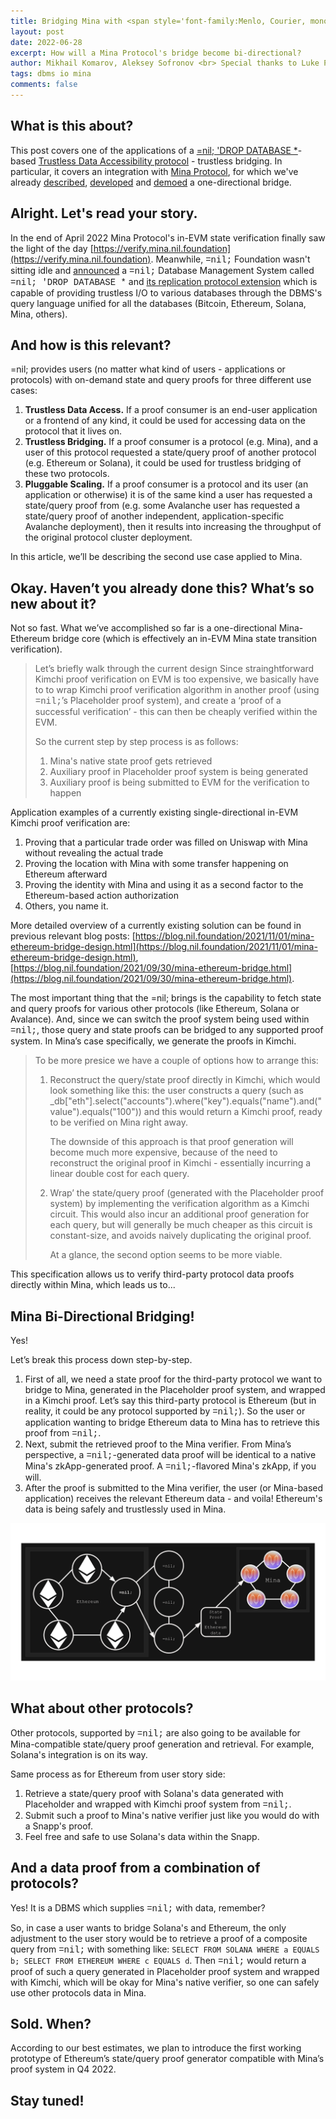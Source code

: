 ```yaml
---
title: Bridging Mina with <span style='font-family:Menlo, Courier, monospace'>=nil;</span>.
layout: post
date: 2022-06-28
excerpt: How will a Mina Protocol's bridge become bi-directional?
author: Mikhail Komarov, Aleksey Sofronov <br> Special thanks to Luke Pearson for discussion, adjustments and comments.
tags: dbms io mina
comments: false
---
```


## What is this about?

This post covers one of the applications of a [=nil; 'DROP DATABASE *](https://blog.nil.foundation/2021/12/01/database-management-system.html)-based [Trustless Data Accessibility protocol](https://blog.nil.foundation/2022/05/31/dbms-replication-protocol.html) - trustless bridging. In particular, it covers an integration with 
[Mina Protocol](https://minaprotocol.com), for which we've already 
[described](https://blog.nil.foundation/2021/09/30/mina-ethereum-bridge.html), 
[developed](https://blog.nil.foundation/2021/11/01/mina-ethereum-bridge-design.html) 
and [demoed](https://twitter.com/nil_foundation/status/1519217326679277569?s=21&t=cO_rYkedp2iIoekhh9DbQg) 
a one-directional bridge.

## Alright. Let's read your story.

In the end of April 2022 Mina Protocol's in-EVM state verification finally saw
the light of the day [https://verify.mina.nil.foundation](https://verify.mina.nil.foundation).
Meanwhile, <span style='font-family:Menlo, Courier, monospace'>=nil;</span> 
Foundation wasn't sitting idle and 
[announced](https://blog.nil.foundation/2021/12/01/database-management-system.html) 
a <span style='font-family:Menlo, Courier, monospace'>=nil;</span> Database Management System 
called <span style='font-family:Menlo, Courier, monospace'>=nil; 'DROP DATABASE *</span> 
and [its replication protocol extension](https://blog.nil.foundation/2022/05/31/dbms-replication-protocol.html) 
which is capable of providing trustless I/O to various databases through the DBMS's 
query language unified for all the databases (Bitcoin, Ethereum, Solana, Mina,
others).

## And how is this relevant?

=nil; provides users (no matter what kind of users - 
applications or protocols) with on-demand state and query proofs for three different 
use cases:
1. **Trustless Data Access.** If a proof consumer is an end-user application or 
   a frontend of any kind, it could be used for accessing data on the protocol 
   that it lives on.
2. **Trustless Bridging.** If a proof consumer is a protocol (e.g. Mina), and a 
   user of this protocol requested a state/query proof of another protocol 
   (e.g. Ethereum or Solana), it could be used for trustless bridging of these 
   two protocols.
3. **Pluggable Scaling.** If a proof consumer is a protocol and its user (an 
   application or otherwise) it is of the same kind a user has requested a 
   state/query proof from (e.g. some Avalanche user has requested a state/query 
   proof of another independent, application-specific Avalanche deployment), then 
   it results into increasing the throughput of the original protocol cluster 
   deployment.

In this article, we’ll be describing the second use case applied to Mina.

## Okay. Haven’t you already done this? What’s so new about it?

Not so fast. What we’ve accomplished so far is a one-directional Mina-Ethereum 
bridge core (which is effectively an in-EVM Mina state transition verification).

> Let’s briefly walk through the current design
> Since strainghtforward Kimchi proof verification on EVM is too expensive, 
> we basically have to to wrap Kimchi proof verification algorithm in another 
> proof (using <span style='font-family:Menlo, Courier, monospace'>=nil;</span>’s 
> Placeholder proof system), and create a ‘proof of a successful verification’ - this 
> can then be cheaply verified within the EVM.
>
> So the current step by step process is as follows:
> 1. Mina's native state proof gets retrieved
> 2. Auxiliary proof in Placeholder proof system is being generated
> 3. Auxiliary proof is being submitted to EVM for the verification to happen

Application examples of a currently existing single-directional in-EVM Kimchi 
proof verification are:
1. Proving that a particular trade order was filled on Uniswap with Mina without revealing the actual trade
2. Proving the location with Mina with some transfer happening on Ethereum afterward
3. Proving the identity with Mina and using it as a second factor to the Ethereum-based action authorization
4. Others, you name it.

More detailed overview of a currently existing solution can be found in previous 
relevant blog posts: [https://blog.nil.foundation/2021/11/01/mina-ethereum-bridge-design.html](https://blog.nil.foundation/2021/11/01/mina-ethereum-bridge-design.html), 
[https://blog.nil.foundation/2021/09/30/mina-ethereum-bridge.html](https://blog.nil.foundation/2021/09/30/mina-ethereum-bridge.html).

The most important thing that the =nil; brings is the capability to fetch 
state and query proofs for various other protocols (like Ethereum, Solana or 
Avalance). And, since we can switch the proof system being used within 
<span style='font-family:Menlo, Courier, monospace'>=nil;</span>, those query 
and state proofs can be bridged to any supported proof system. In Mina’s case 
specifically, we generate the proofs in Kimchi.

> To be more presice we have a couple of options how to arrange this:
> 1. Reconstruct the query/state proof directly in Kimchi, which would look 
>    something like this: the user constructs a query (such as 
>    _db["eth"].select("accounts").where("key").equals("name").and("value").equals("100")) 
>    and this would return a Kimchi proof, ready to be verified on Mina right away.
>
>    The downside of this approach is that proof generation will become much more 
>    expensive, because of the need to reconstruct the original proof in Kimchi - 
>    essentially incurring a linear double cost for each query.
>
> 2. Wrap’ the state/query proof (generated with the Placeholder proof system) 
>    by implementing the verification algorithm as a Kimchi circuit. This would 
>    also incur an additional proof generation for each query, but will generally 
>    be much cheaper as this circuit is constant-size, and avoids naively 
>    duplicating the original proof.
>
>    At a glance, the second option seems to be more viable.

This specification allows us to verify third-party protocol data proofs directly 
within Mina, which leads us to...

## Mina Bi-Directional Bridging!

Yes!

Let’s break this process down step-by-step.

1. First of all, we need a state proof for the third-party protocol we want to 
   bridge to Mina, generated in the Placeholder proof system, and wrapped 
   in a Kimchi proof. Let’s say this third-party protocol is Ethereum (but in 
   reality, it could be any protocol supported by 
   <span style='font-family:Menlo, Courier, monospace'>=nil;</span>). So the user or 
   application wanting to bridge Ethereum data to Mina has to retrieve this proof 
   from <span style='font-family:Menlo, Courier, monospace'>=nil;</span>.
2. Next, submit the retrieved proof to the Mina verifier. From Mina’s perspective, 
   a <span style='font-family:Menlo, Courier, monospace'>=nil;</span>-generated 
   data proof will be identical to a native Mina's zkApp-generated proof. 
   A <span style='font-family:Menlo, Courier, monospace'>=nil;</span>-flavored 
   Mina's zkApp, if you will.
3. After the proof is submitted to the Mina verifier, the user (or Mina-based 
   application) receives the relevant Ethereum data - and voila! Ethereum's data 
   is being safely and trustlessly used in Mina.

![](/assets/images/2022-06-01-mina-integration/case1.png)

## What about other protocols?

Other protocols, supported by <span style='font-family:Menlo, Courier, monospace'>=nil;</span> 
are also going to be available for Mina-compatible state/query proof generation 
and retrieval. For example, Solana's integration is on its way.

Same process as for Ethereum from user story side:
1. Retrieve a state/query proof with Solana's data generated with Placeholder 
   and wrapped with Kimchi proof system from <span style='font-family:Menlo, Courier, monospace'>=nil;</span>.
2. Submit such a proof to Mina's native verifier just like you would do with a
   Snapp's proof.
3. Feel free and safe to use Solana's data within the Snapp.

## And a data proof from a combination of protocols?

Yes! It is a DBMS which supplies <span style='font-family:Menlo, Courier, monospace'>=nil;</span> 
with data, remember?

So, in case a user wants to bridge Solana's and Ethereum, the only adjustment to
the user story would be to retrieve a proof of a composite query from 
<span style='font-family:Menlo, Courier, monospace'>=nil;</span> with something 
like: `SELECT FROM SOLANA WHERE a EQUALS b; SELECT FROM ETHEREUM WHERE
c EQUALS d`. Then <span style='font-family:Menlo, Courier, monospace'>=nil;</span> 
would return a proof of such a query generated in Placeholder proof system and 
wrapped with Kimchi, which will be okay for Mina's native verifier, so one can 
safely use other protocols data in Mina.

## Sold. When?

According to our best estimates, we plan to introduce the first working prototype 
of Ethereum’s state/query proof generator compatible with Mina’s proof system in 
Q4 2022.

## Stay tuned!
